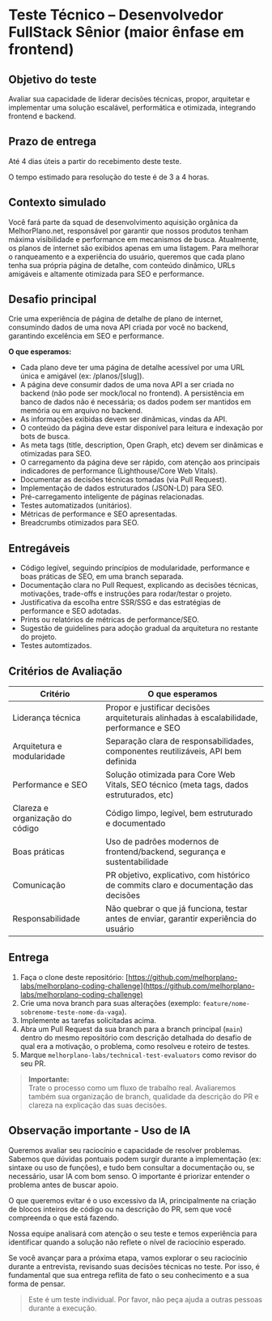 # Teste Técnico – Desenvolvedor FullStack Sênior (maior ênfase em frontend)

## Objetivo do teste

Avaliar sua capacidade de liderar decisões técnicas, propor, arquitetar e implementar uma solução escalável, performática e otimizada, integrando frontend e backend.

## Prazo de entrega

Até 4 dias úteis a partir do recebimento deste teste.

O tempo estimado para resolução do teste é de 3 a 4 horas.

## Contexto simulado

Você fará parte da squad de desenvolvimento aquisição orgânica da MelhorPlano.net, responsável por garantir que nossos produtos tenham máxima visibilidade e performance em mecanismos de busca. Atualmente, os planos de internet são exibidos apenas em uma listagem. Para melhorar o ranqueamento e a experiência do usuário, queremos que cada plano tenha sua própria página de detalhe, com conteúdo dinâmico, URLs amigáveis e altamente otimizada para SEO e performance.

## Desafio principal

Crie uma experiência de página de detalhe de plano de internet, consumindo dados de uma nova API criada por você no backend, garantindo excelência em SEO e performance.

**O que esperamos:**

- Cada plano deve ter uma página de detalhe acessível por uma URL única e amigável (ex: /planos/[slug]).
- A página deve consumir dados de uma nova API a ser criada no backend (não pode ser mock/local no frontend). A persistência em banco de dados não é necessária; os dados podem ser mantidos em memória ou em arquivo no backend.
- As informações exibidas devem ser dinâmicas, vindas da API.
- O conteúdo da página deve estar disponível para leitura e indexação por bots de busca.
- As meta tags (title, description, Open Graph, etc) devem ser dinâmicas e otimizadas para SEO.
- O carregamento da página deve ser rápido, com atenção aos principais indicadores de performance (Lighthouse/Core Web Vitals).
- Documentar as decisões técnicas tomadas (via Pull Request).
- Implementação de dados estruturados (JSON-LD) para SEO.
- Pré-carregamento inteligente de páginas relacionadas.
- Testes automatizados (unitários).
- Métricas de performance e SEO apresentadas.
- Breadcrumbs otimizados para SEO.

## Entregáveis

- Código legível, seguindo princípios de modularidade, performance e boas práticas de SEO, em uma branch separada.
- Documentação clara no Pull Request, explicando as decisões técnicas, motivações, trade-offs e instruções para rodar/testar o projeto.
- Justificativa da escolha entre SSR/SSG e das estratégias de performance e SEO adotadas.
- Prints ou relatórios de métricas de performance/SEO.
- Sugestão de guidelines para adoção gradual da arquitetura no restante do projeto.
- Testes automtizados.

## Critérios de Avaliação

| Critério                        | O que esperamos                                                                          |
| ------------------------------- | ---------------------------------------------------------------------------------------- |
| Liderança técnica               | Propor e justificar decisões arquiteturais alinhadas à escalabilidade, performance e SEO |
| Arquitetura e modularidade      | Separação clara de responsabilidades, componentes reutilizáveis, API bem definida        |
| Performance e SEO               | Solução otimizada para Core Web Vitals, SEO técnico (meta tags, dados estruturados, etc) |
| Clareza e organização do código | Código limpo, legível, bem estruturado e documentado                                     |
| Boas práticas                   | Uso de padrões modernos de frontend/backend, segurança e sustentabilidade                |
| Comunicação                     | PR objetivo, explicativo, com histórico de commits claro e documentação das decisões     |
| Responsabilidade                | Não quebrar o que já funciona, testar antes de enviar, garantir experiência do usuário   |

## Entrega

1. Faça o clone deste repositório: [https://github.com/melhorplano-labs/melhorplano-coding-challenge](https://github.com/melhorplano-labs/melhorplano-coding-challenge)
2. Crie uma nova branch para suas alterações (exemplo: `feature/nome-sobrenome-teste-nome-da-vaga`).
3. Implemente as tarefas solicitadas acima.
4. Abra um Pull Request da sua branch para a branch principal (`main`) dentro do mesmo repositório com descrição detalhada do desafio de qual era a motivação, o problema, como resolveu e roteiro de testes.
5. Marque `melhorplano-labs/technical-test-evaluators` como revisor do seu PR.

> **Importante:**  
> Trate o processo como um fluxo de trabalho real. Avaliaremos também sua organização de branch, qualidade da descrição do PR e clareza na explicação das suas decisões.

## Observação importante - Uso de IA

Queremos avaliar seu raciocínio e capacidade de resolver problemas. Sabemos que dúvidas pontuais podem surgir durante a implementação (ex: sintaxe ou uso de funções), e tudo bem consultar a documentação ou, se necessário, usar IA com bom senso. O importante é priorizar entender o problema antes de buscar apoio.

O que queremos evitar é o uso excessivo da IA, principalmente na criação de blocos inteiros de código ou na descrição do PR, sem que você compreenda o que está fazendo.

Nossa equipe analisará com atenção o seu teste e temos experiência para identificar quando a solução não reflete o nível de raciocínio esperado.

Se você avançar para a próxima etapa, vamos explorar o seu raciocínio durante a entrevista, revisando suas decisões técnicas no teste. Por isso, é fundamental que sua entrega reflita de fato o seu conhecimento e a sua forma de pensar.

> Este é um teste individual. Por favor, não peça ajuda a outras pessoas durante a execução.
